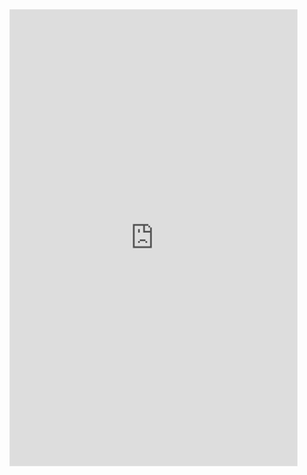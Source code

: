 <!-- Title: Orienter un patient
     Menu: Orienter un patient / Carte interactive
     Created: 2023-05-30 -->

<iframe class="alignwide" style="width: 1563px; max-width: 100%; height: 800px; border: medium none; margin-top: 0px;" src="https://carto.demheter.fr" data-origwidth="" data-origheight=""></iframe>

